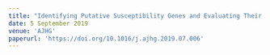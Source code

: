 ```yaml
---
title: "Identifying Putative Susceptibility Genes and Evaluating Their Associations with Somatic Mutations in Human Cancers"
date: 5 September 2019
venue: 'AJHG'
paperurl: 'https://doi.org/10.1016/j.ajhg.2019.07.006'
---
```


